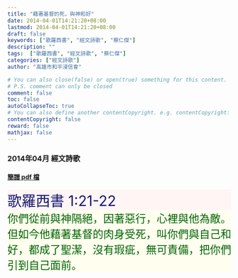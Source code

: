 ```yaml
---
title: "藉著基督的死，與神和好"
date: 2014-04-01T14:21:20+08:00
lastmod: 2014-04-01T14:21:20+08:00
draft: false
keywords: ["歌羅西書", "經文詩歌", "蔡仁傑"]
description: ""
tags:  ["歌羅西書", "經文詩歌", "蔡仁傑"]
categories: ["經文詩歌"]
author: "高雄市和平浸信會"

# You can also close(false) or open(true) something for this content.
# P.S. comment can only be closed
comment: false
toc: false
autoCollapseToc: true
# You can also define another contentCopyright. e.g. contentCopyright: "This is another copyright."
contentCopyright: false
reward: false
mathjax: false
---
```


### 2014年04月 經文詩歌

#### [簡譜 pdf 檔](/pdf-h/h201404.pdf "藉著基督的死，與神和好")

<div style="background-color:#FFF5F5"><font size="6", color="#191970">
歌羅西書 1:21-22
</font>
</div>

<div style="background-color:#FFFEEF"><font size="5", color="#006400">
你們從前與神隔絕，因著惡行，心裡與他為敵。但如今他藉著基督的肉身受死，叫你們與自己和好，都成了聖潔，沒有瑕疵，無可責備，把你們引到自己面前。
</font>
</div>